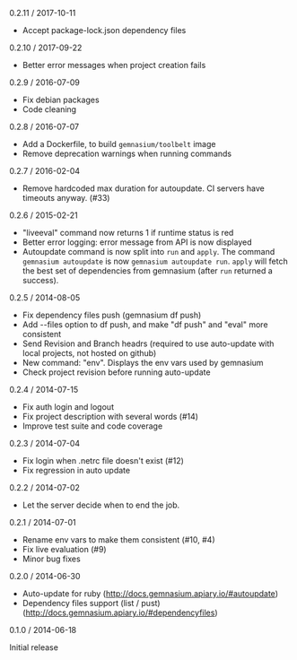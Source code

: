 0.2.11 / 2017-10-11

* Accept package-lock.json dependency files

0.2.10 / 2017-09-22

* Better error messages when project creation fails

0.2.9 / 2016-07-09

* Fix debian packages
* Code cleaning

0.2.8 / 2016-07-07

* Add a Dockerfile, to build `gemnasium/toolbelt` image
* Remove deprecation warnings when running commands

0.2.7 / 2016-02-04

* Remove hardcoded max duration for autoupdate. CI servers have timeouts anyway. (#33)

0.2.6 / 2015-02-21

* "liveeval" command now returns 1 if runtime status is red
* Better error logging: error message from API is now displayed
* Autoupdate command is now split into `run` and `apply`. The command `gemnasium autoupdate` is now `gemnasium autoupdate run`. `apply` will fetch the best set of dependencies from gemnasium (after `run` returned a success).

0.2.5 / 2014-08-05

* Fix dependency files push (gemnasium df push)
* Add --files option to df push, and make "df push" and "eval" more consistent
* Send Revision and Branch headrs (required to use auto-update with local projects, not hosted on github)
* New command: "env". Displays the env vars used by gemnasium
* Check project revision before running auto-update

0.2.4 / 2014-07-15

* Fix auth login and logout
* Fix project description with several words (#14)
* Improve test suite and code coverage

0.2.3 / 2014-07-04

* Fix login when .netrc file doesn't exist (#12)
* Fix regression in auto update

0.2.2 / 2014-07-02

* Let the server decide when to end the job.

0.2.1 / 2014-07-01

* Rename env vars to make them consistent (#10, #4)
* Fix live evaluation (#9)
* Minor bug fixes

0.2.0 / 2014-06-30

* Auto-update for ruby (http://docs.gemnasium.apiary.io/#autoupdate)
* Dependency files support (list / pust) (http://docs.gemnasium.apiary.io/#dependencyfiles)

0.1.0 / 2014-06-18

Initial release
